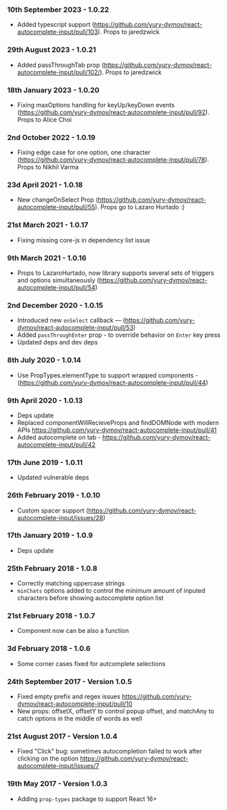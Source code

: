 ### 10th September 2023 - 1.0.22
- Added typescript support (https://github.com/yury-dymov/react-autocomplete-input/pull/103). Props to jaredzwick

### 29th August 2023 - 1.0.21
- Added passThroughTab prop (https://github.com/yury-dymov/react-autocomplete-input/pull/102/). Props to jaredzwick

### 18th January 2023 - 1.0.20
- Fixing maxOptions handling for keyUp/keyDown events (https://github.com/yury-dymov/react-autocomplete-input/pull/92). Props to Alice Choi 

### 2nd October 2022 - 1.0.19
- Fixing edge case for one option, one character (https://github.com/yury-dymov/react-autocomplete-input/pull/78). Props to Nikhil Varma

### 23d April 2021 - 1.0.18
- New changeOnSelect Prop (https://github.com/yury-dymov/react-autocomplete-input/pull/55). Props go to Lazaro Hurtado :)

### 21st March 2021 - 1.0.17
- Fixing missing core-js in dependency list issue

### 9th March 2021 - 1.0.16
- Props to LazaroHurtado, now library supports several sets of triggers and options simultaneously (https://github.com/yury-dymov/react-autocomplete-input/pull/54)

### 2nd December 2020 - 1.0.15
- Introduced new `onSelect` callback — (https://github.com/yury-dymov/react-autocomplete-input/pull/53)
- Added `passThroughEnter` prop - to override behavior on `Enter` key press
- Updated deps and dev deps

### 8th July 2020 - 1.0.14
- Use PropTypes.elementType to support wrapped components - (https://github.com/yury-dymov/react-autocomplete-input/pull/44)

### 9th April 2020 - 1.0.13
- Deps update
- Replaced componentWillRecieveProps and findDOMNode with modern APIs https://github.com/yury-dymov/react-autocomplete-input/pull/41
- Added autocomplete on tab - https://github.com/yury-dymov/react-autocomplete-input/pull/42

### 17th June 2019 - 1.0.11
- Updated vulnerable deps

### 26th February 2019 - 1.0.10
- Custom spacer support (https://github.com/yury-dymov/react-autocomplete-input/issues/28)

### 17th January 2019 - 1.0.9
- Deps update

### 25th February 2018 - 1.0.8
- Correctly matching uppercase strings
- `minChats` options added to control the minimum amount of inputed characters before showing autocomplete option list

### 21st February 2018 - 1.0.7
- Component now can be also a function

### 3d February 2018 - 1.0.6
- Some corner cases fixed for autcomplete selections

### 24th September 2017 - Version 1.0.5
- Fixed empty prefix and regex issues https://github.com/yury-dymov/react-autocomplete-input/pull/10
- New props: offsetX, offsetY to control popup offset, and matchAny to catch options in the middle of words as well

### 21st August 2017 - Version 1.0.4
- Fixed "Click" bug: sometimes autocompletion failed to work after clicking on the option https://github.com/yury-dymov/react-autocomplete-input/issues/7

### 19th May 2017 - Version 1.0.3
- Adding `prop-types` package to support React 16+
